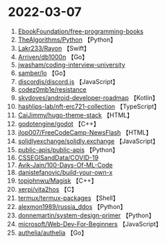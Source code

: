 # 2022-03-07

1. [EbookFoundation/free-programming-books](https://github.com/EbookFoundation/free-programming-books) 
2. [TheAlgorithms/Python](https://github.com/TheAlgorithms/Python) 【Python】
3. [Lakr233/Rayon](https://github.com/Lakr233/Rayon) 【Swift】
4. [Arriven/db1000n](https://github.com/Arriven/db1000n) 【Go】
5. [jwasham/coding-interview-university](https://github.com/jwasham/coding-interview-university) 
6. [samber/lo](https://github.com/samber/lo) 【Go】
7. [discordjs/discord.js](https://github.com/discordjs/discord.js) 【JavaScript】
8. [codez0mb1e/resistance](https://github.com/codez0mb1e/resistance) 
9. [skydoves/android-developer-roadmap](https://github.com/skydoves/android-developer-roadmap) 【Kotlin】
10. [hashlips-lab/nft-erc721-collection](https://github.com/hashlips-lab/nft-erc721-collection) 【TypeScript】
11. [CaiJimmy/hugo-theme-stack](https://github.com/CaiJimmy/hugo-theme-stack) 【HTML】
12. [godotengine/godot](https://github.com/godotengine/godot) 【C++】
13. [jlop007/FreeCodeCamp-NewsFlash](https://github.com/jlop007/FreeCodeCamp-NewsFlash) 【HTML】
14. [solidlyexchange/solidly.exchange](https://github.com/solidlyexchange/solidly.exchange) 【JavaScript】
15. [public-apis/public-apis](https://github.com/public-apis/public-apis) 【Python】
16. [CSSEGISandData/COVID-19](https://github.com/CSSEGISandData/COVID-19) 
17. [Avik-Jain/100-Days-Of-ML-Code](https://github.com/Avik-Jain/100-Days-Of-ML-Code) 
18. [danistefanovic/build-your-own-x](https://github.com/danistefanovic/build-your-own-x) 
19. [topjohnwu/Magisk](https://github.com/topjohnwu/Magisk) 【C++】
20. [xerpi/vita2hos](https://github.com/xerpi/vita2hos) 【C】
21. [termux/termux-packages](https://github.com/termux/termux-packages) 【Shell】
22. [alexmon1989/russia_ddos](https://github.com/alexmon1989/russia_ddos) 【Python】
23. [donnemartin/system-design-primer](https://github.com/donnemartin/system-design-primer) 【Python】
24. [microsoft/Web-Dev-For-Beginners](https://github.com/microsoft/Web-Dev-For-Beginners) 【JavaScript】
25. [authelia/authelia](https://github.com/authelia/authelia) 【Go】
